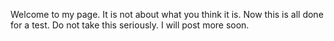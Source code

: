 Welcome to my page. It is not about what you think it is. 
Now this is all done for a test. Do not take this seriously. I will post more soon.
